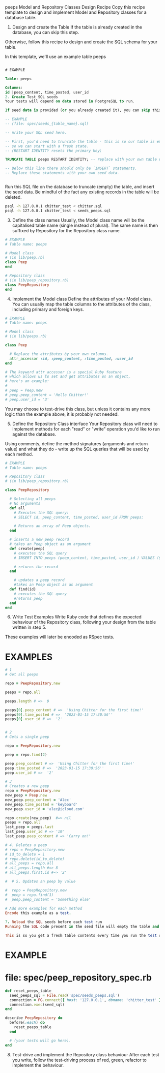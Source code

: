 peeps Model and Repository Classes Design Recipe
Copy this recipe template to design and implement Model and Repository classes for a database table.

1. Design and create the Table
If the table is already created in the database, you can skip this step.

Otherwise, follow this recipe to design and create the SQL schema for your table.

In this template, we'll use an example table peeps

```sql

# EXAMPLE

Table: peeps

Columns:
id |peep_content, time_posted, user_id
2. Create Test SQL seeds
Your tests will depend on data stored in PostgreSQL to run.

If seed data is provided (or you already created it), you can skip this step.

-- EXAMPLE
-- (file: spec/seeds_{table_name}.sql)

-- Write your SQL seed here. 

-- First, you'd need to truncate the table - this is so our table is emptied between each test run,
-- so we can start with a fresh state.
-- (RESTART IDENTITY resets the primary key)

TRUNCATE TABLE peeps RESTART IDENTITY; -- replace with your own table name.

-- Below this line there should only be `INSERT` statements.
-- Replace these statements with your own seed data.



```
Run this SQL file on the database to truncate (empty) the table, and insert the seed data. Be mindful of the fact any existing records in the table will be deleted.

```bash
psql -h 127.0.0.1 chitter_test < chitter.sql
psql -h 127.0.0.1 chitter_test < seeds_peeps.sql
``` 


3. Define the class names
Usually, the Model class name will be the capitalised table name (single instead of plural). The same name is then suffixed by Repository for the Repository class name.
```ruby
# EXAMPLE
# Table name: peeps

# Model class
# (in lib/peep.rb)
class Peep
end

# Repository class
# (in lib/peep_repository.rb)
class PeepRepository
end
```
4. Implement the Model class
Define the attributes of your Model class. You can usually map the table columns to the attributes of the class, including primary and foreign keys.
```ruby
# EXAMPLE
# Table name: peeps

# Model class
# (in lib/peeps.rb)

class Peep

  # Replace the attributes by your own columns.
  attr_accessor :id, :peep_content, :time_posted, :user_id
end

# The keyword attr_accessor is a special Ruby feature
# which allows us to set and get attributes on an object,
# here's an example:
#
# peep = Peep.new
# peep.peep_content = 'Hello Chitter!'
# peep.user_id = '3'

```
You may choose to  test-drive this class, but unless it contains any more logic than the example above, it is probably not needed.

5. Define the Repository Class interface
Your Repository class will need to implement methods for each "read" or "write" operation you'd like to run against the database.

Using comments, define the method signatures (arguments and return value) and what they do - write up the SQL queries that will be used by each method.
```ruby
# EXAMPLE
# Table name: peeps

# Repository class
# (in lib/peep_repository.rb)

class PeepRepository

  # Selecting all peeps
  # No arguments
  def all
    # Executes the SQL query:
    # SELECT id, peep_content, time_posted, user_id FROM peeps;

    # Returns an array of Peep objects.
  end

  # inserts a new peep record
  # takes an Peep object as an argument
  def create(peep)
    # executes the SQL query
    # INSERT INTO peeps (peep_content, time_posted, user_id ) VALUES ($1, $2, $3);

    # returns the record
  end

    # updates a peep record
    #takes an Peep object as an argument
  def find(id)
    # executes the SQL query
    #returns peep
  end
end
```
6. Write Test Examples
Write Ruby code that defines the expected behaviour of the Repository class, following your design from the table written in step 5.

These examples will later be encoded as RSpec tests.

# EXAMPLES
```ruby
# 1
# Get all peeps

repo = PeepRepository.new

peeps = repo.all

peeps.length # =>  9

peeps[0].peep_content # =>  'Using Chitter for the first time!'
peeps[0].time_posted # =>  '2023-01-15 17:30:56''
peeps[0].user_id # =>  '2'


# 2
# Gets a single peep

repo = PeepRepository.new

peep = repo.find(2)

peep.peep_content # =>  'Using Chitter for the first time!'
peep.time_posted # =>  '2023-01-15 17:30:56''
peep.user_id # =>  '2'

# 3
# Creates a new peep
repo = PeepRepository.new
new_peep = Peep.new
new_peep.peep_content = 'Alec'
new_peep.time_posted = 'keyboard'
new_peep.user_id = 'alec@icloud.com'

repo.create(new_peep)  #=> nil
peeps = repo.all
last_peep = peeps.last
last_peep.user_id # => '10'
last_peep.peep_content # => 'Carry on!'

# 4. Deletes a peep  
# repo = PeepRepository.new
# id_to_delete = 1
# repo.delete(id_to_delete)
# all_peeps = repo.all
# all_peeps.length #=> 8
# all_peeps.first.id #=> '2'

#  # 5. Updates an peep by value

#  repo = PeepRepository.new
#  peep = repo.find(1)
#  peep.peep_content = 'Something else'
 
# Add more examples for each method
Encode this example as a test.

7. Reload the SQL seeds before each test run
Running the SQL code present in the seed file will empty the table and re-insert the seed data.

This is so you get a fresh table contents every time you run the test suite.
```
# EXAMPLE

# file: spec/peep_repository_spec.rb
```ruby
def reset_peeps_table
  seed_peeps_sql = File.read('spec/seeds_peeps.sql')
  connection = PG.connect({ host: '127.0.0.1', dbname: 'chitter_test' })
  connection.exec(seed_sql)
end

describe PeepRepository do
  before(:each) do 
    reset_peeps_table
  end

  # (your tests will go here).
end
```
8. Test-drive and implement the Repository class behaviour
After each test you write, follow the test-driving process of red, green, refactor to implement the behaviour.

